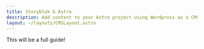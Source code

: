 ```yaml
---
title: Storyblok & Astro
description: Add content to your Astro project using Wordpress as a CMS
layout: ~/layouts/CMSLayout.astro
---
```


This will be a full guide!

